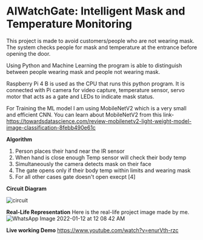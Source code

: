# AIWatchGate: Intelligent Mask and Temperature Monitoring
This project is made to avoid customers/people who are not wearing mask. The system checks people for mask and temperature at the entrance before opening the door.   

Using Python and Machine Learning the program is able to distinguish between people wearing mask and people not wearing mask. 

Raspberry Pi 4 B is used as the CPU that runs this python program. It is connected with Pi camera for video capture, temperature sensor, servo motor that acts as a gate and LEDs to indicate mask status.

For Training the ML model I am using MobileNetV2 which is a very small and efficient CNN. You can learn about MobileNetV2 from this link- https://towardsdatascience.com/review-mobilenetv2-light-weight-model-image-classification-8febb490e61c


**Algorithm**
1. Person places their hand near the IR sensor
2. When hand is close enough Temp sensor will check their body temp
3. Simultaneously the camera detects mask on their face
4. The gate opens only if their body temp within limits and wearing mask
5. For all other cases gate doesn't open execpt [4] 

**Circuit Diagram**

![circuit](https://github.com/MahmoudDaasan/Mask-and-Temperature-detector-main/assets/117162454/866db9ef-5ddc-4500-b475-9fad07242873)


**Real-Life Representation**
Here is the real-life project image made by me.
![WhatsApp Image 2022-01-12 at 12 08 42 AM](https://github.com/MahmoudDaasan/Mask-and-Temperature-detector-main/assets/117162454/c85716f5-ebfd-4db9-bbb5-1f0cd5b46396)


**Live working Demo**
https://www.youtube.com/watch?v=enurVth-rzc


